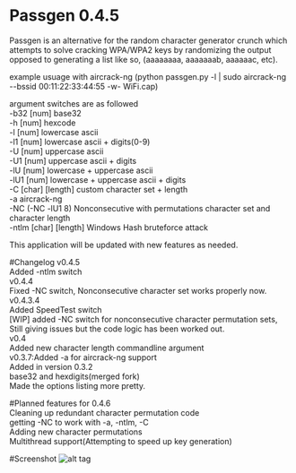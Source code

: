 # Passgen 0.4.5
Passgen is an alternative for the random character generator crunch which attempts to solve cracking WPA/WPA2 keys by randomizing the output opposed to generating a list like so, (aaaaaaaa, aaaaaaab, aaaaaac, etc).


example usuage with aircrack-ng (python passgen.py -l | sudo aircrack-ng --bssid 00:11:22:33:44:55 -w- WiFi.cap)

argument switches are as followed
<br>
-b32 [num] base32
<br>
-h [num] hexcode
<br>
-l [num] lowercase ascii
<br>
-l1 [num] lowercase ascii + digits(0-9)
<br>
-U [num] uppercase ascii
<br>
-U1 [num] uppercase ascii + digits
<br>
-lU [num] lowercase + uppercase ascii
<br>
-lU1 [num] lowercase + uppercase ascii + digits
<br>
-C [char] [length] custom character set + length
<br>
-a aircrack-ng
<br>
-NC (-NC -lU1 8) Nonconsecutive with permutations character set and character length
<br>
-ntlm [char] [length] Windows Hash bruteforce attack

This application will be updated with new features as needed.

#Changelog
v0.4.5
<br>
Added -ntlm switch
<br>
v0.4.4
<br>
Fixed -NC switch, Nonconsecutive character set works properly now.
<br>
v0.4.3.4
<br>
Added SpeedTest switch
<br>
[WIP] added -NC switch for nonconsecutive character permutation sets, Still giving issues but the code logic has been worked out.
<br>
v0.4
<br>
Added new character length commandline argument
<br>
v0.3.7:Added -a for aircrack-ng support
<br>
Added in version 0.3.2
<br>
base32 and hexdigits(merged fork)
<br>
Made the options listing more pretty.

#Planned features for 0.4.6
<br>
Cleaning up redundant character permutation code
<br>
getting -NC to work with -a, -ntlm, -C
<br>
Adding new character permutations
<br>
Multithread support(Attempting to speed up key generation)

#Screenshot
![alt tag](http://i.imgur.com/cXWBSpm.png)
